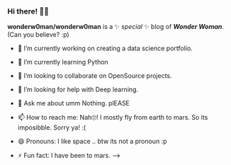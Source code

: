 ### Hi there! 👋🏻


**wonderw0man/wonderw0man** is a ✨ _special_ ✨ blog of ***Wonder Woman***. (Can you believe? :p)


- 🔭 I’m currently working on creating a data science portfolio.

- 🌱 I’m currently learning Python

- 👯 I’m looking to collaborate on OpenSource projects.

- 🤔 I’m looking for help with Deep learning.

- 💬 Ask me about umm Nothing. plEASE

- 📫 How to reach me: Nah🙄! I mostly fly from earth to mars. So its imposibble. Sorry ya! :(

- 😄 Pronouns: I like space .. btw its not a pronoun :p

- ⚡ Fun fact: I have been to mars.
-->
